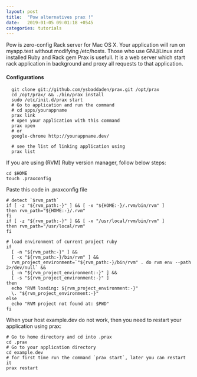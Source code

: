 ```yaml
---
layout: post
title:  "Pow alternatives prax !"
date:   2019-01-05 09:01:18 +0545
categories: tutorials
---
```


Pow is zero-config Rack server for Mac OS X. Your application will run on myapp.test without modifying /etc/hosts.
Those who use GNU/Linux and installed Ruby and Rack gem Prax is usefull. It is a web server which start rack application in background and proxy all requests to that application.

#### Configurations

```
  git clone git://github.com/ysbaddaden/prax.git /opt/prax
  cd /opt/prax/ && ./bin/prax install
  sudo /etc/init.d/prax start
  # Go to application and run the command
  # cd apps/yourappname
  prax link
  # open your application with this command
  prax open
  # or
  google-chrome http://yourappname.dev/

  # see the list of linking application using
  prax list
```

If you are using (RVM) Ruby version manager, follow below steps:

```
cd $HOME
touch .praxconfig
```
Paste this code in .praxconfig file
```
# detect `$rvm_path`
if [ -z "${rvm_path:-}" ] && [ -x "${HOME:-}/.rvm/bin/rvm" ]
then rvm_path="${HOME:-}/.rvm"
fi
if [ -z "${rvm_path:-}" ] && [ -x "/usr/local/rvm/bin/rvm" ]
then rvm_path="/usr/local/rvm"
fi

# load environment of current project ruby
if
  [ -n "${rvm_path:-}" ] &&
  [ -x "${rvm_path:-}/bin/rvm" ] &&
  rvm_project_environment=`"${rvm_path:-}/bin/rvm" . do rvm env --path
2>/dev/null` &&
  [ -n "${rvm_project_environment:-}" ] &&
  [ -s "${rvm_project_environment:-}" ]
then
  echo "RVM loading: ${rvm_project_environment:-}"
  \. "${rvm_project_environment:-}"
else
  echo "RVM project not found at: $PWD"
fi
```

When your host example.dev do not work, then you need to restart your application using prax:

```
# Go to home directory and cd into .prax
cd .prax
# Go to your application directory
cd example.dev
# for first time run the command `prax start`, later you can restart it
prax restart
```
